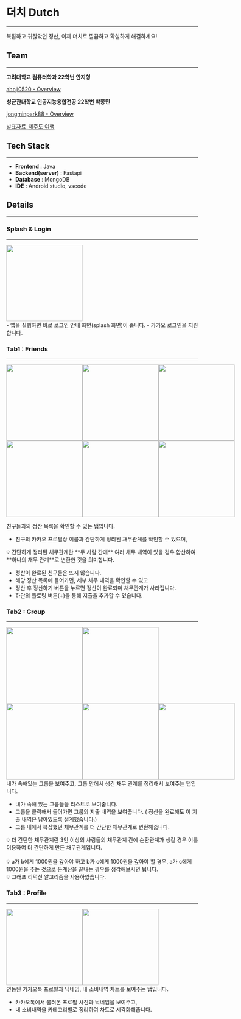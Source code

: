 # 더치 Dutch

---

복잡하고 귀찮았던 정산, 이제 더치로 깔끔하고 확실하게 해결하세요!

## Team

---

**고려대학교 컴퓨터학과 22학번 안지형**

[ahnji0520 - Overview](https://github.com/ahnji0520)

**성균관대학교 인공지능융합전공 22학번 박종민**

[jongminpark88 - Overview](https://github.com/jongminpark88)

[발표자료_제주도 여행](https://prod-files-secure.s3.us-west-2.amazonaws.com/f6cb388f-3934-47d6-9928-26d2e10eb0fc/76b0deed-5709-49ca-b3d2-5348b592fad3/Untitled.pdf)

## Tech Stack

---

- **Frontend** : Java
- **Backend(server)** : Fastapi
- **Database** : MongoDB
- **IDE** : Android studio, vscode

## Details

---

### Splash & Login

---
<div style="display: flex; flex-direction: row;">
    <img src="(https://github.com/user-attachments/assets/d4b02abb-018a-45da-b6b1-0cfb4e15a546" width="200"/>
</div>
- 앱을 실행하면 바로 로그인 안내 화면(splash 화면)이 뜹니다.
- 카카오 로그인을 지원합니다.

### Tab1 : Friends

---

<div style="display: flex; flex-direction: row;">
    <img src="https://github.com/user-attachments/assets/99dc6231-7830-4350-9d12-4cfd31fbecd7" width="200"/>
    <img src="https://github.com/user-attachments/assets/4c6ba375-2842-4f75-96b1-002e0874a193" width="200"/>
    <img src="https://github.com/user-attachments/assets/747ea59c-0a5b-4efb-8c8f-e404905d8a3f" width="200"/>
</div>

<div style="display: flex; flex-direction: row;">
    <img src="https://github.com/user-attachments/assets/9b77a36c-4480-4d15-977c-e986eae7bcee" width="200"/>
    <img src="https://github.com/user-attachments/assets/c893e951-8d1d-4f29-ad9b-18b8252e3681" width="200"/>
    <img src="https://github.com/user-attachments/assets/faa2f732-3cf3-42e3-b2aa-1dd4dee948db" width="200"/>
</div>

친구들과의 정산 목록을 확인할 수 있는 탭입니다.

- 친구의 카카오 프로필상 이름과 간단하게 정리된 채무관계를 확인할 수 있으며,

<aside>
💡 간단하게 정리된 채무관계란 **두 사람 간에** 여러 채무 내역이 있을 경우 합산하여 **하나의 채무 관계**로 변환한 것을 의미합니다.

</aside>

- 정산이 완료된 친구들은 뜨지 않습니다.
- 해당 정산 목록에 들어가면, 세부 채무 내역을 확인할 수 있고
- 정산 후 정산하기 버튼을 누르면 정산이 완료되며 채무관계가 사라집니다.
- 하단의 플로팅 버튼(+)을 통해 지출을 추가할 수 있습니다.

### Tab2 : Group

---
<div style="display: flex; flex-direction: row;">
  <img src="https://github.com/user-attachments/assets/2cdcd211-1207-4748-9a70-974fb68eef52" width="200"/>
  <img src="https://github.com/user-attachments/assets/f9558004-1dd6-4878-bedd-0d8c40acda3c" width="200"/>
</div>
<div style="display: flex; flex-direction: row;">
  <img src="https://github.com/user-attachments/assets/b7dbfd64-0a22-4a9d-977e-935b15862dfb" width="200"/>
  <img src="https://github.com/user-attachments/assets/2405df39-6427-4e1e-b024-17b6ab039426" width="200"/>
  <img src="https://github.com/user-attachments/assets/a7a1623d-2423-476e-95a6-7fd2b7796c0b" width="200"/>
</div>
내가 속해있는 그룹을 보여주고, 그룹 안에서 생긴 채무 관계를 정리해서 보여주는 탭입니다.

- 내가 속해 있는 그룹들을 리스트로 보여줍니다.
- 그룹을 클릭해서 들어가면 그룹의 지출 내역을 보여줍니다. ( 정산을 완료해도 이 지출 내역은 남아있도록 설계했습니다.)
- 그룹 내에서 복잡했던 채무관계를 더 간단한 채무관계로 변환해줍니다.

<aside>
💡 더 간단한 채무관계란 3인 이상의 사람들의 채무관계 간에 순환관계가 생길 경우 이를 이용하여 더 간단하게 만든 채무관계입니다.

</aside>
<br />
<aside>
💡 a가 b에게 1000원을 갚아야 하고 b가 c에게 1000원을 갚아야 할 경우, a가 c에게 1000원을 주는 것으로 돈계산을 끝내는 경우를 생각해보시면 됩니다.
<br />
</aside>

<aside>
💡 그래프 리덕션 알고리즘을 사용하였습니다.

</aside>

### Tab3 : Profile

---
<div style="display: flex; flex-direction: row;">
  <img src="https://github.com/user-attachments/assets/529a1a9a-e906-4f51-8f6e-ae34faa1bfa1" width="200"/>
  <img src="https://github.com/user-attachments/assets/524bdcb6-ec7e-4455-a521-03a8038233e4" width="200"/>
</div>
연동된 카카오톡 프로필과 닉네임, 내 소비내역 차트를 보여주는 탭입니다.

- 카카오톡에서 불러온 프로필 사진과 닉네임을 보여주고,
- 내 소비내역을 카테고리별로 정리하여 차트로 시각화해줍니다.



